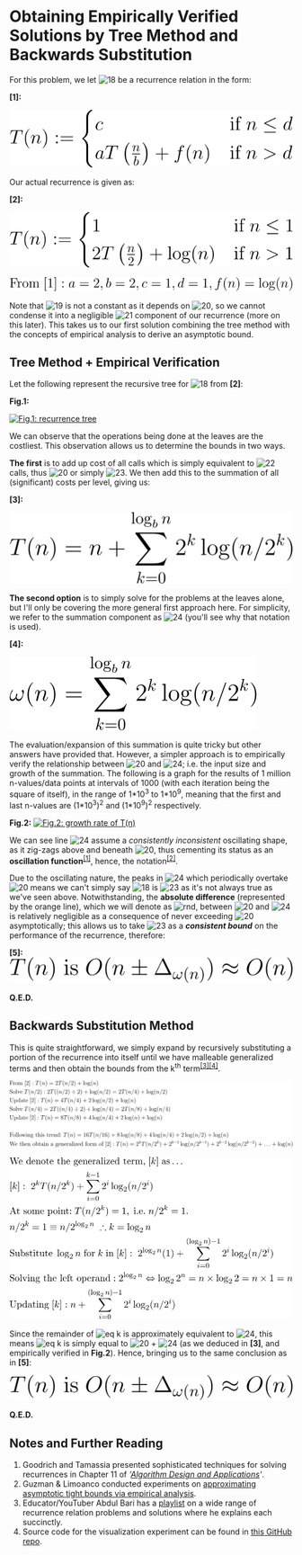# Obtaining Empirically Verified Solutions by Tree Method and Backwards Substitution

For this problem, we let ![18] be a recurrence relation in the form:

**\[1\]:**

[![Eq.1: _image of basic recurrence_][1]][1]

Our actual recurrence is given as:

**\[2\]:**

[![Eq.2: _main recurrence_][2]][2]

![eq 2.1] 

Note that ![19] is not a constant as it depends on ![20], so we cannot condense it into a negligible ![21] component of our recurrence (more on this later). This takes us to our first solution combining the tree method with the concepts of empirical analysis to derive an asymptotic bound.

## Tree Method + Empirical Verification

Let the following represent the recursive tree for ![18] from **\[2\]**:

**Fig.1:**

[![Fig.1: recurrence tree][3]][3]

We can observe that the operations being done at the leaves are the costliest. This observation allows us to determine the bounds in two ways.

**The first** is to add up cost of all calls which is simply equivalent to ![22] calls, thus ![20] or simply ![23]. We then add this to the summation of all (significant) costs per level, giving us:

**\[3\]:**

[![_summation of costs per level_][4]][4]

**The second option** is to simply solve for the problems at the leaves alone, but I'll only be covering the more general first approach here.
For simplicity, we refer to the summation component as ![24] (you'll see why that notation is used).

**\[4\]:**

[![Eq.4: _isolated summation function_][5]][5]

The evaluation/expansion of this summation is quite tricky but other answers have provided that. However, a simpler approach is to empirically verify the relationship between ![20] and ![24]; i.e. the input size and growth of the summation. The following is a graph for the results of 1 million n-values/data points at intervals of 1000 (with each iteration being the square of itself), in the range of 1\*10<sup>3</sup> to 1\*10<sup>9</sup>, meaning that the first and last n-values are (1\*10<sup>3</sup>)<sup>2</sup> and (1\*10<sup>9</sup>)<sup>2</sup> respectively.

**Fig.2:**
[![Fig.2: _growth rate of T(n)_][6]][6]

We can see line ![24] assume a _consistently inconsistent_ oscillating shape, as it zig-zags above and beneath ![20], thus cementing its status as an **oscillation function**<sup>[\[1\]][7]</sup>, hence, the notation<sup>[\[2\]][8]</sup>.

Due to the oscillating nature, the peaks in ![24] which periodically overtake ![20] means we can't simply say ![18] is ![23] as it's not always true as we've seen above. Notwithstanding, the **absolute difference** (represented by the orange line), which we will denote as ![rnd], between ![20] and ![24] is relatively negligible as a consequence of never exceeding ![20] asymptotically; this allows us to take ![23] as a **_consistent bound_** on the performance of the recurrence, therefore:

**\[5\]:**<span>&nbsp;&nbsp;&nbsp;&nbsp;</span>[![conclusion 1][9]][9]

**Q.E.D.**

## Backwards Substitution Method

This is quite straightforward, we simply expand by recursively substituting a portion of the recurrence into itself until we have malleable generalized terms and then obtain the bounds from the k<sup>th</sup> term<sup>[\[3\]][10][\[4\]][11]</sup>.

[![Eq6 substitution method part 1][12]][12]

[![Eq6 substitution method part 2][13]][13]

Since the remainder of ![eq k] is approximately equivalent to ![24], this means ![eq k] is simply equal to ![20] + ![24] (as we deduced in **\[3\]**, and empirically verified in **Fig.2**). Hence, bringing us to the same conclusion as in **\[5\]**:

[![conclusion 1][9]][9]

**Q.E.D.**

## Notes and Further Reading

1. Goodrich and Tamassia presented sophisticated techniques for solving recurrences in Chapter 11 of _'[Algorithm Design and Applications][14]'_.
2. Guzman & Limoanco conducted experiments on [approximating asymptotic tight bounds via empirical analysis][15]. 
3. Educator/YouTuber Abdul Bari has a [playlist][16] on a wide range of recurrence relation problems and solutions where he explains each succinctly. 
4. Source code for the visualization experiment can be found in [this GitHub repo][17].




  [1]: https://raw.githubusercontent.com/awwalm/EmpericalRecurrence/master/Images/Eq1.svg
  [2]: https://raw.githubusercontent.com/awwalm/EmpericalRecurrence/master/Images/Eq2.svg
  [3]: https://github.com/awwalm/EmpericalRecurrence/raw/master/Images/tree.bmp
  [4]: https://raw.githubusercontent.com/awwalm/EmpericalRecurrence/master/Images/Eq3.svg
  [5]: https://raw.githubusercontent.com/awwalm/EmpericalRecurrence/master/Images/Eq4.svg
  [6]: https://i.sstatic.net/66TT8VBM.png
  [7]: https://en.wikipedia.org/wiki/Oscillation_(mathematics)
  [8]: https://en.wikipedia.org/wiki/Angular_frequency
  [9]: https://raw.githubusercontent.com/awwalm/EmpericalRecurrence/master/Images/Eq5.svg
  [10]: https://www.cs.colostate.edu/~cs200/Fall14/recitations/R9/RecurranceRelations.pdf
  [11]: https://cusack.hope.edu/Notes/Notes/DiscreteMath/Recurrence_examples.pdf
  [12]: https://raw.githubusercontent.com/awwalm/EmpericalRecurrence/master/Images/Eq6.svg
  [13]: https://raw.githubusercontent.com/awwalm/EmpericalRecurrence/master/Images/Eq7.svg
  [14]: https://www.amazon.com/Algorithm-Design-Applications-Michael-Goodrich/dp/1118335910
  [15]: https://www.jsoftware.us/vol12/308-TE023.pdf
  [16]: https://www.youtube.com/playlist?list=PLPGw-ZD97tXcoR1F6ZrjArSsv076IAo-L
  [17]: https://github.com/awwalm/EmpericalRecurrence

  [18]: https://latex.codecogs.com/svg.image?T(n)
  [19]: https://latex.codecogs.com/svg.image?f(n)
  [20]: https://latex.codecogs.com/svg.image?\inline&space;\LARGE&space;n
  [21]: https://latex.codecogs.com/svg.image?O(1)
  [22]: https://latex.codecogs.com/svg.image?n\times&space;O(1)
  [23]: https://latex.codecogs.com/svg.image?O(n)
  [24]: https://latex.codecogs.com/svg.image?\large&space;\dpi{100}\omega(n)
  [rnd]: https://latex.codecogs.com/svg.image?\large&space;\dpi{100}\Delta_{\omega(n)}
  [eq k]: https://latex.codecogs.com/svg.image?\inline&space;\large&space;[k]
  [eq 2.1]: https://raw.githubusercontent.com/awwalm/EmpericalRecurrence/master/Images/Eq2_1.svg
